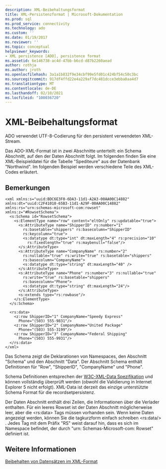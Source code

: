```yaml
---
description: XML-Beibehaltungsformat
title: XML-Persistenzformat | Microsoft-Dokumentation
ms.prod: sql
ms.prod_service: connectivity
ms.technology: ado
ms.custom: ''
ms.date: 01/19/2017
ms.reviewer: ''
ms.topic: conceptual
helpviewer_keywords:
- XML persistence [ADO], persistence format
ms.assetid: 6e146738-ac4d-47bb-b6cd-d87b2260aead
author: rothja
ms.author: jroth
ms.openlocfilehash: 3a1a1b832f9e34cbf99e5fd01c424bf54c50c3bc
ms.sourcegitcommit: 917df4ffd22e4a229af7dc481dcce3ebba0aa4d7
ms.translationtype: MT
ms.contentlocale: de-DE
ms.lasthandoff: 02/10/2021
ms.locfileid: "100036720"
---
```

# <a name="xml-persistence-format"></a>XML-Beibehaltungsformat
ADO verwendet UTF-8-Codierung für den persistent verwendeten XML-Stream.  
  
 Das ADO-XML-Format ist in zwei Abschnitte unterteilt: ein Schema Abschnitt, auf den der Daten Abschnitt folgt. Im folgenden finden Sie eine XML-Beispieldatei für die Tabelle "Spediteure" aus der Datenbank "Northwind". Im folgenden Beispiel werden verschiedene Teile des XML-Codes erläutert.  
  
## <a name="remarks"></a>Bemerkungen  
  
```  
<xml xmlns:s="uuid:BDC6E3F0-6DA3-11d1-A2A3-00AA00C14882"   
xmlns:dt="uuid:C2F41010-65B3-11d1-A29F-00AA00C14882"   
xmlns:rs="urn:schemas-microsoft-com:rowset"   
xmlns:z="#RowsetSchema">   
  <s:Schema id="RowsetSchema">   
    <s:ElementType name="row" content="eltOnly" rs:updatable="true">   
      <s:AttributeType name="ShipperID" rs:number="1"   
        rs:basetable="shippers" rs:basecolumn="ShipperID"  
        rs:keycolumn="true">   
        <s:datatype dt:type="int" dt:maxLength="4" rs:precision="10"   
          rs:fixedlength="true" rs:maybenull="false"/>   
      </s:AttributeType>   
      <s:AttributeType name="CompanyName" rs:number="2"   
        rs:nullable="true" rs:write="true" rs:basetable="shippers"   
        rs:basecolumn="CompanyName">   
        <s:datatype dt:type="string" dt:maxLength="40" />   
      </s:AttributeType>   
      <s:AttributeType name="Phone" rs:number="3" rs:nullable="true"   
        rs:write="true" rs:basetable="shippers"   
        rs:basecolumn="Phone">   
        <s:datatype dt:type="string" dt:maxLength="24"/>   
      </s:AttributeType>   
      <s:extends type="rs:rowbase"/>   
    </s:ElementType>   
  </s:Schema>   
  
  <rs:data>   
    <z:row ShipperID="1" CompanyName="Speedy Express"   
      Phone="(503) 555-9831"/>   
    <z:row ShipperID="2" CompanyName="United Package"   
      Phone="(503) 555-3199"/>   
    <z:row ShipperID="3" CompanyName="Federal Shipping"   
      Phone="(503) 555-9931"/>   
  </rs:data>   
</xml>  
```  
  
 Das Schema zeigt die Deklarationen von Namespaces, den Abschnitt "Schema" und den Abschnitt "Data". Der Abschnitt Schema enthält Definitionen für "Row", "ShipperID", "CompanyName" und "Phone".  
  
 Schema Definitionen entsprechen der [W3C-XML-Data Spezifikation](http://www.w3.org/TR/1998/NOTE-XML-data/) und können vollständig überprüft werden (obwohl die Validierung in Internet Explorer 5 nicht erfolgt). XML-Data ist derzeit das einzige unterstützte Schema Format für die recordsetpersistenz.  
  
 Der Daten Abschnitt enthält drei Zeilen, die Informationen über die Verlader enthalten. Für ein leeres Rowset ist der Daten Abschnitt möglicherweise leer, aber die \<rs:data> Tags müssen vorhanden sein. Wenn keine Daten angezeigt werden, können Sie die tagkurzform einfach schreiben \<rs:data/> . Jedes Tag mit dem Präfix "RS" weist darauf hin, dass es sich im Namespace befindet, der durch "urn: Schemas-Microsoft-com: Rowset" definiert ist.  
  
## <a name="see-also"></a>Weitere Informationen  
 [Beibehalten von Datensätzen im XML-Format](./persisting-records-in-xml-format.md)
